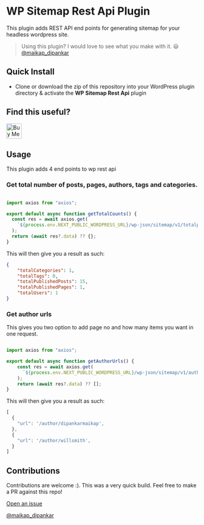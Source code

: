 # WP Sitemap Rest Api Plugin

This plugin adds REST API end points for generating sitemap for your headless wordpress site.

> Using this plugin? I would love to see what you make with it. 😃 [@maikap_dipankar](https://twitter.com/maikap_dipankar)

## Quick Install

- Clone or download the zip of this repository into your WordPress plugin directory & activate the **WP Sitemap Rest Api** plugin

## Find this useful?

<a href="https://www.buymeacoffee.com/dipankarmaikap" target="_blank"><img src="https://www.buymeacoffee.com/assets/img/custom_images/orange_img.png" alt="Buy Me A Coffee" style="height: 40px !important;width: auto !important;" ></a>

## Usage

This plugin adds 4 end points to wp rest api

### Get total number of posts, pages, authors, tags and categories.

```javascript

import axios from "axios";

export default async function getTotalCounts() {
  const res = await axios.get(
    `${process.env.NEXT_PUBLIC_WORDPRESS_URL}/wp-json/sitemap/v1/totalpages`
  );
  return (await res?.data) ?? {};
}

```

This will then give you a result as such:

```json
{
    "totalCategories": 1,
    "totalTags": 0,
    "totalPublishedPosts": 15,
    "totalPublishedPages": 1,
    "totalUsers": 1
}
```
### Get author urls
This gives you two option to add page no and how many items you want in one request.

```javascript

import axios from "axios";

export default async function getAuthorUrls() {
    const res = await axios.get(
      `${process.env.NEXT_PUBLIC_WORDPRESS_URL}/wp-json/sitemap/v1/author?pageNo=${page}&perPage=${sitemapPerPage}`
    );
    return (await res?.data) ?? [];
}


```

This will then give you a result as such:

```javascript
[
  {
    "url": '/author/dipankarmaikap',
  },
  {
    "url": '/author/willsmith',
  }
]
```

## Contributions

Contributions are welcome :). This was a very quick build.
Feel free to make a PR against this repo!

[Open an issue](https://github.com/dipankarmaikap/wp-graphql-image-dataurl/issues)

[@maikap_dipankar](https://twitter.com/maikap_dipankar)
